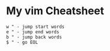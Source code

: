 # My vim Cheatsheet

```vim
w " - jump start words
e " - jump end words
b " - jump back words
$ " - go EOL
```

